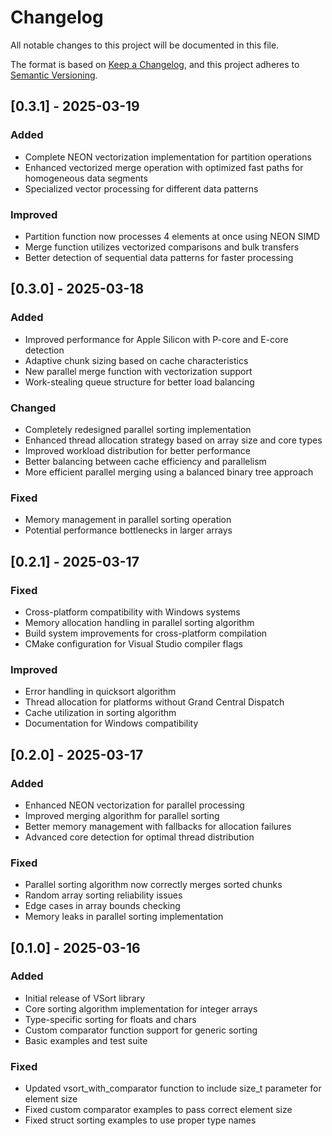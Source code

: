 # Changelog
All notable changes to this project will be documented in this file.

The format is based on [Keep a Changelog](https://keepachangelog.com/en/1.0.0/),
and this project adheres to [Semantic Versioning](https://semver.org/spec/v2.0.0.html).

## [0.3.1] - 2025-03-19

### Added
- Complete NEON vectorization implementation for partition operations
- Enhanced vectorized merge operation with optimized fast paths for homogeneous data segments
- Specialized vector processing for different data patterns

### Improved
- Partition function now processes 4 elements at once using NEON SIMD
- Merge function utilizes vectorized comparisons and bulk transfers
- Better detection of sequential data patterns for faster processing

## [0.3.0] - 2025-03-18

### Added
- Improved performance for Apple Silicon with P-core and E-core detection
- Adaptive chunk sizing based on cache characteristics
- New parallel merge function with vectorization support
- Work-stealing queue structure for better load balancing

### Changed
- Completely redesigned parallel sorting implementation
- Enhanced thread allocation strategy based on array size and core types
- Improved workload distribution for better performance
- Better balancing between cache efficiency and parallelism
- More efficient parallel merging using a balanced binary tree approach

### Fixed
- Memory management in parallel sorting operation
- Potential performance bottlenecks in larger arrays

## [0.2.1] - 2025-03-17

### Fixed
- Cross-platform compatibility with Windows systems
- Memory allocation handling in parallel sorting algorithm
- Build system improvements for cross-platform compilation
- CMake configuration for Visual Studio compiler flags

### Improved
- Error handling in quicksort algorithm
- Thread allocation for platforms without Grand Central Dispatch
- Cache utilization in sorting algorithm
- Documentation for Windows compatibility

## [0.2.0] - 2025-03-17

### Added
- Enhanced NEON vectorization for parallel processing
- Improved merging algorithm for parallel sorting
- Better memory management with fallbacks for allocation failures
- Advanced core detection for optimal thread distribution

### Fixed
- Parallel sorting algorithm now correctly merges sorted chunks
- Random array sorting reliability issues
- Edge cases in array bounds checking
- Memory leaks in parallel sorting implementation

## [0.1.0] - 2025-03-16

### Added
- Initial release of VSort library
- Core sorting algorithm implementation for integer arrays
- Type-specific sorting for floats and chars
- Custom comparator function support for generic sorting
- Basic examples and test suite

### Fixed
- Updated vsort_with_comparator function to include size_t parameter for element size
- Fixed custom comparator examples to pass correct element size
- Fixed struct sorting examples to use proper type names
